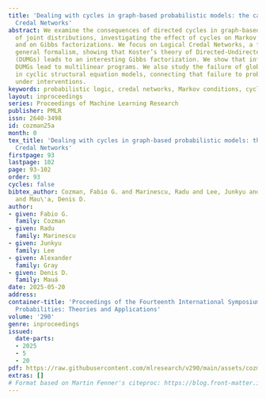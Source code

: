 ```yaml
---
title: 'Dealing with cycles in graph-based probabilistic models: the case of Logical
  Credal Networks'
abstract: We examine the consequences of directed cycles in graph-based representations
  of joint distributions, investigating the effect of cycles on Markov conditions
  and on Gibbs factorizations. We focus on Logical Credal Networks, a flexible and
  general formalism, showing that Koster’s theory of Directed-Undirected Mixed Graphs
  (DUMGs) leads to an interesting Gibbs factorization. We show that inferences with
  DUMGs lead to multilinear programs. We also study the failure of global Markov conditions
  in cyclic structural equation models, connecting that failure to probabilistic imprecision
  under interventions.
keywords: probabilistic logic, credal networks, Markov conditions, cyclic networks
layout: inproceedings
series: Proceedings of Machine Learning Research
publisher: PMLR
issn: 2640-3498
id: cozman25a
month: 0
tex_title: 'Dealing with cycles in graph-based probabilistic models: the case of Logical
  Credal Networks'
firstpage: 93
lastpage: 102
page: 93-102
order: 93
cycles: false
bibtex_author: Cozman, Fabio G. and Marinescu, Radu and Lee, Junkyu and Gray, Alexander
  and Mau\'a, Denis D.
author:
- given: Fabio G.
  family: Cozman
- given: Radu
  family: Marinescu
- given: Junkyu
  family: Lee
- given: Alexander
  family: Gray
- given: Denis D.
  family: Mauá
date: 2025-05-20
address:
container-title: 'Proceedings of the Fourteenth International Symposium on Imprecise
  Probabilities: Theories and Applications'
volume: '290'
genre: inproceedings
issued:
  date-parts:
  - 2025
  - 5
  - 20
pdf: https://raw.githubusercontent.com/mlresearch/v290/main/assets/cozman25a/cozman25a.pdf
extras: []
# Format based on Martin Fenner's citeproc: https://blog.front-matter.io/posts/citeproc-yaml-for-bibliographies/
---
```


